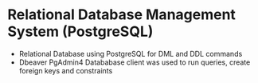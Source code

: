 # Relational Database Management System (PostgreSQL)
- Relational Database using PostgreSQL for DML and DDL commands
- Dbeaver PgAdmin4 Datababase client was used to run queries, create foreign keys and constraints
